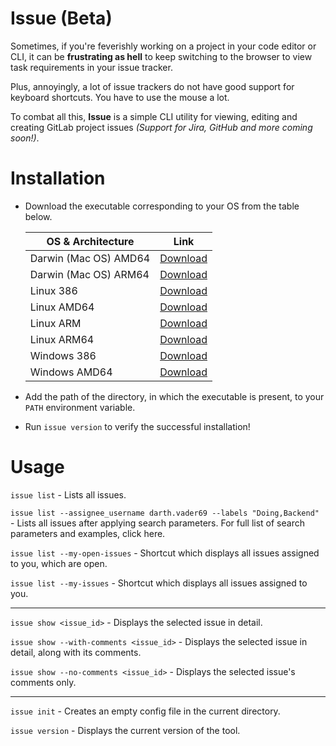 # Issue (Beta)
Sometimes, if you're feverishly working on a project in your code editor or CLI, it can be **frustrating as hell** to keep switching to the browser to view task requirements in your issue tracker.

Plus, annoyingly, a lot of issue trackers do not have good support for keyboard shortcuts. You have to use the mouse a lot.

To combat all this, **Issue** is a simple CLI utility for viewing, editing and creating GitLab project issues _(Support for Jira, GitHub and more coming soon!)_.

# Installation
* Download the executable corresponding to your OS from the table below.

   | OS & Architecture | Link |
   |---|---|
   |Darwin (Mac OS) AMD64| [Download](https://github.com/ArjArav98/Issue/raw/master/dist/darwin_amd64/issue) |
   |Darwin (Mac OS) ARM64| [Download](https://github.com/ArjArav98/Issue/raw/master/dist/darwin_arm64/Issue) |
   |Linux 386| [Download](https://github.com/ArjArav98/Issue/raw/master/dist/linux_386/Issue) |
   |Linux AMD64| [Download](https://github.com/ArjArav98/Issue/raw/master/dist/linux_amd64/issue) |
   |Linux ARM| [Download](https://github.com/ArjArav98/Issue/raw/master/dist/linux_arm/Issue) |
   |Linux ARM64| [Download](https://github.com/ArjArav98/Issue/raw/master/dist/linux_arm64/Issue) |
   |Windows 386| [Download](https://github.com/ArjArav98/Issue/raw/master/dist/windows_386/Issue.exe) |
   |Windows AMD64| [Download](https://github.com/ArjArav98/Issue/raw/master/dist/windows_amd64/issue.exe) |

* Add the path of the directory, in which the executable is present, to your `PATH` environment variable.
* Run `issue version` to verify the successful installation!

# Usage

`issue list` - Lists all issues.

`issue list --assignee_username darth.vader69 --labels "Doing,Backend"` - Lists all issues after applying search parameters. For full list of search parameters and examples, click here.

`issue list --my-open-issues` - Shortcut which displays all issues assigned to you, which are open.

`issue list --my-issues` - Shortcut which displays all issues assigned to you.

------------

`issue show <issue_id>` - Displays the selected issue in detail.

`issue show --with-comments <issue_id>` - Displays the selected issue in detail, along with its comments.

`issue show --no-comments <issue_id>` - Displays the selected issue's comments only.

------------

`issue init` - Creates an empty config file in the current directory.

`issue version` - Displays the current version of the tool.
